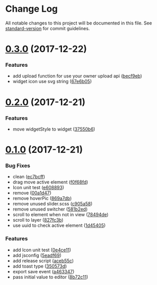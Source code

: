# Change Log

All notable changes to this project will be documented in this file. See [standard-version](https://github.com/conventional-changelog/standard-version) for commit guidelines.

<a name="0.3.0"></a>
# [0.3.0](https://github.com/fireyy/vue-page-designer/compare/v0.2.0...v0.3.0) (2017-12-22)


### Features

* add upload function for use your owner upload api ([becf9eb](https://github.com/fireyy/vue-page-designer/commit/becf9eb))
* widget icon use svg string ([67e6b05](https://github.com/fireyy/vue-page-designer/commit/67e6b05))



<a name="0.2.0"></a>
# [0.2.0](https://github.com/fireyy/vue-page-designer/compare/v0.1.0...v0.2.0) (2017-12-21)


### Features

* move widgetStyle to widget ([37550b6](https://github.com/fireyy/vue-page-designer/commit/37550b6))



<a name="0.1.0"></a>
# [0.1.0](https://github.com/fireyy/vue-page-designer/compare/v0.0.1...v0.1.0) (2017-12-21)


### Bug Fixes

* clean ([ec7bcff](https://github.com/fireyy/vue-page-designer/commit/ec7bcff))
* drag move active element ([f0f68fd](https://github.com/fireyy/vue-page-designer/commit/f0f68fd))
* Icon unit test ([e608893](https://github.com/fireyy/vue-page-designer/commit/e608893))
* remove ([00a1d47](https://github.com/fireyy/vue-page-designer/commit/00a1d47))
* remove hoverPic ([869a7db](https://github.com/fireyy/vue-page-designer/commit/869a7db))
* remove unused slider.scss ([c905a58](https://github.com/fireyy/vue-page-designer/commit/c905a58))
* remove unused switcher ([581b2ed](https://github.com/fireyy/vue-page-designer/commit/581b2ed))
* scroll to element when not in view ([78494de](https://github.com/fireyy/vue-page-designer/commit/78494de))
* scroll to layer ([827fc3b](https://github.com/fireyy/vue-page-designer/commit/827fc3b))
* use uuid to check active element ([1d45405](https://github.com/fireyy/vue-page-designer/commit/1d45405))


### Features

* add Icon unit test ([0e4ce11](https://github.com/fireyy/vue-page-designer/commit/0e4ce11))
* add jsconfig ([5eadf69](https://github.com/fireyy/vue-page-designer/commit/5eadf69))
* add release script ([aceb55c](https://github.com/fireyy/vue-page-designer/commit/aceb55c))
* add toast type ([350573d](https://github.com/fireyy/vue-page-designer/commit/350573d))
* export save event ([a463347](https://github.com/fireyy/vue-page-designer/commit/a463347))
* pass initial value to editor ([8b72c11](https://github.com/fireyy/vue-page-designer/commit/8b72c11))
